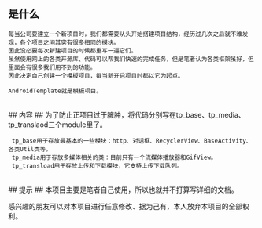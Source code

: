 
## 是什么 ##
    每当公司要建立一个新项目时，我们都需要从头开始搭建项目结构，经历过几次之后就不难发现，各个项目之间其实有很多相同的模块。
    因此没必要每次新建项目的时候都重写一遍它们。
    虽然使用网上的各类开源库、代码可以帮我们快速的完成任务，但是笔者认为各类框架虽好，但里面会有很多我们用不到的功能。
    因此决定自己创建一个模板项目，每当新开启项目时都以它为起点。

    AndroidTemplate就是模板项目。

<br>
## 内容 ##
  为了防止正项目过于臃肿，将代码分别写在tp_base、tp_media、tp_translaod三个module里了。

     tp_base用于存放最基本的一些模块：http、对话框、RecyclerView、BaseActivity、各类Util类等。
     tp_media用于存放多媒体相关的类：目前只有一个流媒体播放器和GifView。
     tp_transload用于存放上传和下载模块，它支持上传下载队列。

<br>
## 提示 ##
   本项目主要是笔者自己使用，所以也就并不打算写详细的文档。

   感兴趣的朋友可以对本项目进行任意修改、据为己有，本人放弃本项目的全部权利。